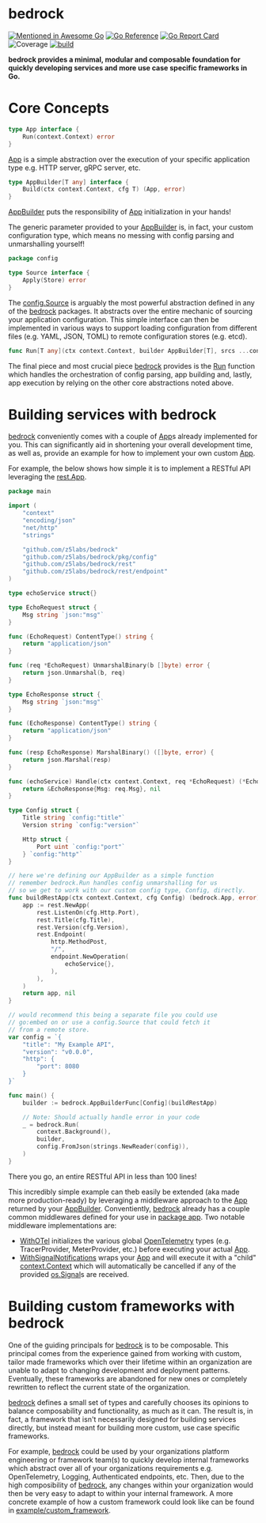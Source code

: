 # bedrock
[![Mentioned in Awesome Go](https://awesome.re/mentioned-badge.svg)](https://github.com/avelino/awesome-go)
[![Go Reference](https://pkg.go.dev/badge/github.com/z5labs/bedrock.svg)](https://pkg.go.dev/github.com/z5labs/bedrock)
[![Go Report Card](https://goreportcard.com/badge/github.com/z5labs/bedrock)](https://goreportcard.com/report/github.com/z5labs/bedrock)
![Coverage](https://img.shields.io/badge/Coverage-96.7%25-brightgreen)
[![build](https://github.com/z5labs/bedrock/actions/workflows/build.yaml/badge.svg)](https://github.com/z5labs/bedrock/actions/workflows/build.yaml)

**bedrock provides a minimal, modular and composable foundation for
quickly developing services and more use case specific frameworks in Go.**

# Core Concepts

```go
type App interface {
	Run(context.Context) error
}
```

[App](https://pkg.go.dev/github.com/z5labs/bedrock#App) is a
simple abstraction over the execution of your specific application type
e.g. HTTP server, gRPC server, etc.

```go
type AppBuilder[T any] interface {
	Build(ctx context.Context, cfg T) (App, error)
}
```

[AppBuilder](https://pkg.go.dev/github.com/z5labs/bedrock#AppBuilder) puts
the responsibility of [App](https://pkg.go.dev/github.com/z5labs/bedrock#App) initialization
in your hands!

The generic parameter provided to your [AppBuilder](https://pkg.go.dev/github.com/z5labs/bedrock#AppBuilder)
is, in fact, your custom configuration type, which means no messing with config
parsing and unmarshalling yourself!

```go
package config

type Source interface {
	Apply(Store) error
}
```

The [config.Source](https://pkg.go.dev/github.com/z5labs/bedrock/pkg/config#Source) is
arguably the most powerful abstraction defined in any of the [bedrock](https://pkg.go.dev/github.com/z5labs/bedrock)
packages. It abstracts over the entire mechanic of sourcing your application configuration.
This simple interface can then be implemented in various ways to support loading configuration
from different files (e.g. YAML, JSON, TOML) to remote configuration stores (e.g. etcd).

```go
func Run[T any](ctx context.Context, builder AppBuilder[T], srcs ...config.Source) error
```

The final piece and most crucial piece [bedrock](https://pkg.go.dev/github.com/z5labs/bedrock)
provides is the [Run](https://pkg.go.dev/github.com/z5labs/bedrock#Run) function which
handles the orchestration of config parsing, app building and, lastly, app execution by relying
on the other core abstractions noted above.

# Building services with bedrock

[bedrock](https://pkg.go.dev/github.com/z5labs/bedrock) conveniently comes with a couple of
[App](https://pkg.go.dev/github.com/z5labs/bedrock#App)s already implemented for you.
This can significantly aid in shortening your overall development time, as well as,
provide an example for how to implement your own custom [App](https://pkg.go.dev/github.com/z5labs/bedrock#App).

For example, the below shows how simple it is to implement a RESTful API leveraging
the [rest.App](https://pkg.go.dev/github.com/z5labs/bedrock/rest#App).

```go
package main

import (
    "context"
	"encoding/json"
	"net/http"
	"strings"

    "github.com/z5labs/bedrock"
    "github.com/z5labs/bedrock/pkg/config"
    "github.com/z5labs/bedrock/rest"
	"github.com/z5labs/bedrock/rest/endpoint"
)

type echoService struct{}

type EchoRequest struct {
	Msg string `json:"msg"`
}

func (EchoRequest) ContentType() string {
	return "application/json"
}

func (req *EchoRequest) UnmarshalBinary(b []byte) error {
	return json.Unmarshal(b, req)
}

type EchoResponse struct {
	Msg string `json:"msg"`
}

func (EchoResponse) ContentType() string {
	return "application/json"
}

func (resp EchoResponse) MarshalBinary() ([]byte, error) {
	return json.Marshal(resp)
}

func (echoService) Handle(ctx context.Context, req *EchoRequest) (*EchoResponse, error) {
	return &EchoResponse{Msg: req.Msg}, nil
}

type Config struct {
	Title string `config:"title"`
	Version string `config:"version"`

	Http struct {
		Port uint `config:"port"`
	} `config:"http"`
}

// here we're defining our AppBuilder as a simple function
// remember bedrock.Run handles config unmarshalling for us
// so we get to work with our custom config type, Config, directly.
func buildRestApp(ctx context.Context, cfg Config) (bedrock.App, error) {
	app := rest.NewApp(
		rest.ListenOn(cfg.Http.Port),
		rest.Title(cfg.Title),
		rest.Version(cfg.Version),
		rest.Endpoint(
			http.MethodPost,
			"/",
			endpoint.NewOperation(
				echoService{},
			),
		),
	)
	return app, nil
}

// would recommend this being a separate file you could use
// go:embed on or use a config.Source that could fetch it
// from a remote store.
var config = `{
	"title": "My Example API",
	"version": "v0.0.0",
	"http": {
		"port": 8080
	}
}`

func main() {
	builder := bedrock.AppBuilderFunc[Config](buildRestApp)

	// Note: Should actually handle error in your code
	_ = bedrock.Run(
		context.Background(),
		builder,
		config.FromJson(strings.NewReader(config)),
	)
}
```

There you go, an entire RESTful API in less than 100 lines!

This incredibly simple example can theb easily be extended (aka made more production-ready) by leveraging a middleware
approach to the [App](https://pkg.go.dev/github.com/z5labs/bedrock#App) returned by your
[AppBuilder](https://pkg.go.dev/github.com/z5labs/bedrock#AppBuilder). Conventiently,
[bedrock](https://pkg.go.dev/github.com/z5labs/bedrock) already has a couple common middlewares
defined for your use in [package app](https://pkg.go.dev/github.com/z5labs/bedrock/pkg/app). Two
notable middleware implementations are:

- [WithOTel](https://pkg.go.dev/github.com/z5labs/bedrock/pkg/app#WithOTel) initializes
the various global [OpenTelemetry](https://opentelemetry.io/) types (e.g. TracerProvider, MeterProvider, etc.)
before executing your actual [App](https://pkg.go.dev/github.com/z5labs/bedrock#App).
- [WithSignalNotifications](https://pkg.go.dev/github.com/z5labs/bedrock/pkg/app#WithSignalNotifications)
wraps your [App](https://pkg.go.dev/github.com/z5labs/bedrock#App) and will execute it with a
"child" [context.Context](https://pkg.go.dev/context#Context) which will automatically be cancelled
if any of the provided [os.Signal](https://pkg.go.dev/os#Signal)s are received.

# Building custom frameworks with bedrock

One of the guiding principals for [bedrock](https://pkg.go.dev/github.com/z5labs/bedrock) is to be composable.
This principal comes from the experience gained from working with custom, tailor made frameworks which
over their lifetime within an organization are unable to adapt to changing
development and deployment patterns. Eventually, these frameworks are abandoned
for new ones or completely rewritten to reflect the current state of the organization.

[bedrock](https://pkg.go.dev/github.com/z5labs/bedrock) defines a small set of types and carefully
chooses its opinions to balance composability and functionality, as much as it can. The result is, in fact, a framework
that isn't necessarily designed for building services directly, but instead meant for building
more custom, use case specific frameworks.

For example, [bedrock](https://pkg.go.dev/github.com/z5labs/bedrock) could be used by your organizations
platform engineering or framework team(s) to quickly develop internal frameworks which abstract over all of
your organizations requirements e.g. OpenTelemetry, Logging, Authenticated endpoints, etc. Then, due to the
high composibility of [bedrock](https://pkg.go.dev/github.com/z5labs/bedrock), any changes within your
organization would then be very easy to adapt to within your internal framework. A more concrete example of
how a custom framework could look like can be found in [example/custom_framework](https://github.com/z5labs/bedrock/tree/main/example/custom_framework).
